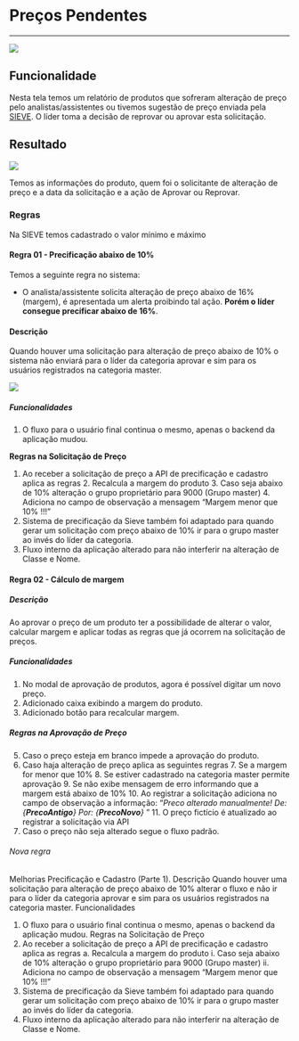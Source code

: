 # Preços Pendentes

---

![](http://developers.connectparts.com.br/imagens/comercialSolicitacaoPrecoPendente01.png)

## Funcionalidade

Nesta tela temos um relatório de produtos que sofreram alteração de preço pelo analistas/assistentes ou tivemos sugestão de preço enviada pela [SIEVE](https://www.sieve.com.br/sobre). O líder toma a decisão de reprovar ou aprovar esta solicitação.

## Resultado

![](http://developers.connectparts.com.br/imagens/comercialSolicitacaoPrecoPendente02.png)

Temos as informações do produto, quem foi o solicitante de alteração de preço e a data da solicitação e a ação de Aprovar ou Reprovar.

### Regras

Na SIEVE temos cadastrado o valor mínimo e máximo

#### Regra 01 - Precificação abaixo de 10%

Temos a seguinte regra no sistema:

* O analista/assistente solicita alteração de  preço abaixo de 16%(margem), é apresentada um alerta proibindo tal ação. **Porém o líder consegue precificar abaixo de 16%**.

#### Descrição

Quando houver uma solicitação para alteração de preço abaixo de 10% o sistema não enviará para o líder da categoria aprovar e sim para os usuários registrados na categoria master.

![](http://developers.connectparts.com.br/imagens/precosPendentesRegra01.png)

##### Funcionalidades 

1. O fluxo para o usuário final continua o mesmo, apenas o backend da aplicação mudou.

**Regras na Solicitação de Preço**

1. Ao receber a solicitação de preço a API de precificação e cadastro aplica as regras
    2. Recalcula a margem do produto
        3. Caso seja abaixo de 10% alteração o grupo proprietário para 9000 (Grupo master)
        4. Adiciona no campo de observação a mensagem “Margem menor que 10% !!!”
5. Sistema de precificação da Sieve também foi adaptado para quando gerar um solicitação com preço abaixo de 10% ir para o grupo master ao invés do líder da categoria.
6. Fluxo interno da aplicação alterado para não interferir na alteração de Classe e Nome.


#### Regra 02 - Cálculo de margem


##### Descrição

Ao aprovar o preço de um produto ter a possibilidade de alterar o valor, calcular margem e aplicar todas as regras que já ocorrem na solicitação de preços.

##### Funcionalidades

1. No modal de aprovação de produtos, agora é possível digitar um novo preço.
2. Adicionado caixa exibindo a margem do produto.
3. Adicionado botão para recalcular margem.

##### Regras na Aprovação de Preço

5. Caso o preço esteja em branco impede a aprovação do produto.
6. Caso haja alteração de preço aplica as seguintes regras
    7. Se a margem for menor que 10%
        8. Se estiver cadastrado na categoria master permite aprovação
        9. Se não exibe mensagem de erro informando que a margem está abaixo de 10%
    10. Ao registrar a solicitação adiciona no campo de observação a informação: “_Preco alterado manualmente! De: {**PrecoAntigo**} Por: {**PrecoNovo**}_ ”
    11. O preço fictício é atualizado ao registrar a solicitação via API
12. Caso o preço não seja alterado segue o fluxo padrão.

###### Nova regra

Melhorias Precificação e Cadastro (Parte 1).
Descrição
Quando houver uma solicitação para alteração de preço abaixo de 10% alterar o fluxo e não ir para o líder da categoria aprovar e sim para os usuários registrados na categoria master.
Funcionalidades
1.    O fluxo para o usuário final continua o mesmo, apenas o backend da aplicação mudou.
Regras na Solicitação de Preço
1.    Ao receber a solicitação de preço a API de precificação e cadastro aplica as regras
a.    Recalcula a margem do produto
i.    Caso seja abaixo de 10% alteração o grupo proprietário para 9000 (Grupo master)
ii.    Adiciona no campo de observação a mensagem “Margem menor que 10% !!!”
2.    Sistema de precificação da Sieve também foi adaptado para quando gerar um solicitação com preço abaixo de 10% ir para o grupo master ao invés do líder da categoria.
3.    Fluxo interno da aplicação alterado para não interferir na alteração de Classe e Nome.










